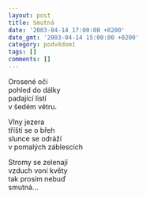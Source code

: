 ```yaml
---
layout: post
title: Smutná
date: '2003-04-14 17:00:00 +0200'
date_gmt: '2003-04-14 15:00:00 +0200'
category: podvědomí
tags: []
comments: []
---
```


<p>Orosené oči<br>pohled do dálky<br>padající listí<br>v šedém větru.</p>
<p>Vlny jezera<br>tříští se o břeh<br>slunce se odráží<br>v pomalých záblescích</p>
<p>Stromy se zelenají<br>vzduch voní květy<br>tak prosím nebuď<br>smutná...</p>
